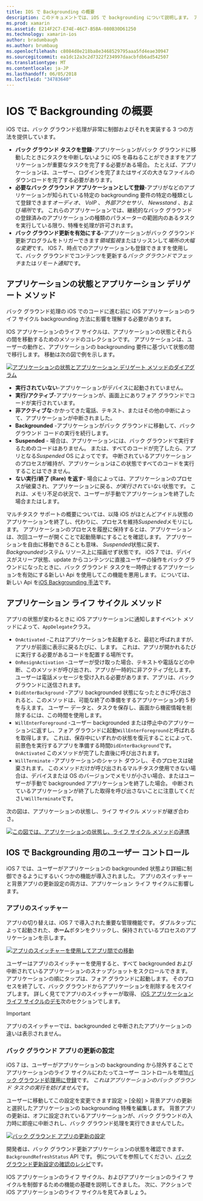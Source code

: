 ```yaml
---
title: IOS で Backgrounding の概要
description: このドキュメントでは、iOS で backgrounding について説明します。 アプリケーションの状態、アプリケーション ライフ サイクル メソッド、およびバック グラウンド アプリケーション更新します。
ms.prod: xamarin
ms.assetid: E214F2C7-E74E-46C7-B5BA-080B30D61250
ms.technology: xamarin-ios
author: bradumbaugh
ms.author: brumbaug
ms.openlocfilehash: c8084d8e218ba8e3468529795aaa5fd4eae30947
ms.sourcegitcommit: ea1dc12a3c2d7322f234997daacbfdb6ad542507
ms.translationtype: MT
ms.contentlocale: ja-JP
ms.lasthandoff: 06/05/2018
ms.locfileid: "34783640"
---
```

# <a name="introduction-to-backgrounding-in-ios"></a>IOS で Backgrounding の概要

iOS では、バック グラウンド処理が非常に制御およびそれを実装する 3 つの方法を提供しています。

-  **バック グラウンド タスクを登録**-アプリケーションがバック グラウンドに移動したときにタスクを中断しないように iOS を尋ねることができますをアプリケーションが重要なタスクを完了する必要がある場合。 たとえば、アプリケーションは、ユーザー、ログインを完了またはサイズの大きなファイルのダウンロードを完了する必要があります。
-  **必要なバック グラウンド アプリケーションとして登録**-アプリがなどのアプリケーションが知られている特定の backgrounding 要件の特定の種類として登録できます*オーディオ*、 *VoIP* 、 *外部アクセサリ*、 *Newsstand* 、および*場所*です。 これらのアプリケーションでは、継続的なバック グラウンドの登録済みのアプリケーションの種類のパラメーターの範囲内のあるタスクを実行している限り、特権を処理が許可されます。
-  **バック グラウンド更新を有効にする**-アプリケーションがバック グラウンド更新プログラムをトリガーできます*領域監視*またはリッスンして*場所の大幅な変更*です。 IOS 7、時点でのアプリケーションも登録できますを使用して、バック グラウンドでコンテンツを更新する*バック グラウンドでフェッチ*または*リモート通知*です。


## <a name="application-states-and-application-delegate-methods"></a>アプリケーションの状態とアプリケーション デリゲート メソッド

バック グラウンド処理の iOS でのコードに進む前に iOS アプリケーションのライフ サイクル backgrounding 方法に影響を理解する必要があります。

IOS アプリケーションのライフ サイクルは、アプリケーションの状態とそれらの間を移動するためのメソッドのコレクションです。 アプリケーションは、ユーザーの動作と、アプリケーションの backgrounding 要件に基づいて状態の間で移行します。 移動は次の図で例を示します。

 [![](introduction-to-backgrounding-in-ios-images/applicationlifecycle-.png "アプリケーションの状態とアプリケーション デリゲート メソッドのダイアグラム")](introduction-to-backgrounding-in-ios-images/applicationlifecycle-.png#lightbox)

-  **実行されていない**-アプリケーションがデバイスに起動されていません。
-  **実行/アクティブ**-アプリケーションが、画面上にありフォア グラウンドでコードが実行されています。
-  **非アクティブな**-かかってきた電話、テキスト、またはその他の中断によって、アプリケーションが中断されました。
-  **Backgrounded** -アプリケーションがバック グラウンドに移動して、バック グラウンド コードの実行を続行します。
-  **Suspended** - 場合は、アプリケーションには、バック グラウンドで実行するためのコードはありません。 または、すべてのコードが完了したら、アプリとなる*Suspended* OS によってです。 中断されているアプリケーションのプロセスが維持が、アプリケーションはこの状態ですべてのコードを実行することはできません。
-  **ない実行/終了 (Rare) を返す**- 場合によっては、アプリケーションのプロセスが破棄され、アプリケーションに戻る、*が実行されていない*状態です。 これは、メモリ不足の状況で、ユーザーが手動でアプリケーションを終了した場合またはします。


マルチタスク サポートの概要については、以降 iOS がほとんどアイドル状態のアプリケーションを終了し、代わりに、プロセスを維持*Suspended*メモリにします。 アプリケーションのプロセスを履歴に保持するとは、アプリケーションは、次回ユーザーが開くことで起動簡単にすることを確認します。 アプリケーションを自由に移動できることも意味、 *Suspended*状態に戻す、 *Backgrounded*システム リソース上に描画せず状態です。 iOS 7 では、デバイスがスリープ状態、update からコンテンツに直接ユーザーの操作をバック グラウンドになったときに、バック グラウンド タスクを一時停止するアプリケーションを有効にする新しい Api を使用してこの機能を悪用します。 については、新しい Api を[iOS Backgrounding 手法](~/ios/app-fundamentals/backgrounding/ios-backgrounding-techniques/index.md)です。

## <a name="application-lifecycle-methods"></a>アプリケーション ライフ サイクル メソッド

アプリの状態が変わるときに iOS アプリケーションに通知しますイベント メソッドによって、`AppDelegate`クラス。

-  `OnActivated` -これはアプリケーションを起動すると、最初と呼ばれますが、アプリが前面に表示に戻るたびに、します。 これは、アプリが開かれるたびに実行する必要があるコードを配置する場所です。
-  `OnResignActivation` -ユーザーが受け取った場合、テキストや電話などの中断、このメソッドが呼び出され、アプリが一時的に非アクティブ化します。 ユーザーは電話メッセージを受け入れる必要があります、アプリは、バック グラウンドに送信されます。
-  `DidEnterBackground` -アプリ backgrounded 状態になったときに呼び出されると、このメソッドは、可能な終了の準備をするアプリケーション約 5 秒を与えます。 ユーザー データと、タスクを保存し、画面から機密情報を削除するには、この時間を使用します。
-  `WillEnterForeground` -ユーザー backgrounded または停止中のアプリケーションに返すし、フォア グラウンドに起動`WillEnterForeground`と呼ばれるを取得します。 これは、保存中にいずれかの状態を復元することによって、前景色を実行するアプリを準備する時間`DidEnterBackground`です。  `OnActivated` このメソッドが完了した直後に呼び出されます。
-  `WillTerminate` -アプリケーションのシャット ダウンし、そのプロセスは破棄されます。 このメソッドだけが呼び出されるマルチタスク使用できない場合は、デバイスまたは OS のバージョンでメモリが小さい場合、またはユーザーが手動で backgrounded アプリケーションを終了した場合。 中断されているアプリケーションが終了した取得を呼び出さないことに注意してください`WillTerminate`です。


次の図は、アプリケーションの状態し、ライフ サイクル メソッドが継ぎ合わさ。

 [![](introduction-to-backgrounding-in-ios-images/image2.png "この図では、アプリケーションの状態し、ライフ サイクル メソッドの連携")](introduction-to-backgrounding-in-ios-images/image2.png#lightbox)

## <a name="user-controls-for-backgrounding-in-ios"></a>IOS で Backgrounding 用のユーザー コントロール

iOS 7 では、ユーザーがアプリケーションの backgrounded 状態より詳細に制御できるようにするいくつかの機能が導入されました。 アプリのスイッチャーと背景アプリの更新設定の両方は、アプリケーション ライフ サイクルに影響します。

### <a name="app-switcher"></a>アプリのスイッチャー

アプリの切り替えは、iOS 7 で導入された重要な管理機能です。 ダブルタップによって起動された、**ホーム**ボタンをクリックし、保持されているプロセスのアプリケーションを示します。

 [![](introduction-to-backgrounding-in-ios-images/app-switcher-.png "アプリのスイッチャーを使用してアプリ間での移動")](introduction-to-backgrounding-in-ios-images/app-switcher-.png#lightbox)

ユーザーはアプリのスイッチャーを使用すると、すべて backgrounded および中断されているアプリケーションのスナップショットをスクロールできます。 アプリケーションの順にタップは、フォア グラウンドに起動します。 そのプロセスを終了して、バック グラウンドからアプリケーションを削除するをスワイプします。 詳しく見てでアプリのスイッチャーが取得、 [iOS アプリケーション ライフ サイクルのデモ](~/ios/app-fundamentals/backgrounding/application-lifecycle-demo.md)次のセクションでします。

> [!IMPORTANT]
> アプリのスイッチャーでは、backgrounded と中断されたアプリケーションの違いは表示されません。



### <a name="background-app-refresh-settings"></a>バック グラウンド アプリの更新の設定

iOS 7 は、ユーザーがアプリケーションの backgrounding から除外することでアプリケーションのライフ サイクルにわたってユーザー コントロールを増加[バック グラウンド処理用に登録](~/ios/app-fundamentals/backgrounding/ios-backgrounding-techniques/registering-applications-to-run-in-background.md)です。 *これはアプリケーションのバック グラウンド タスクの実行を妨げません*です。

ユーザーに移動してこの設定を変更できます<span class="uiitem">設定 > [全般] > 背景アプリの更新</span>と選択したアプリケーションの backgrounding 特権を編集します。 背景アプリの更新は、オフに設定されているアプリケーションが、バック グラウンドの入力時に即座に中断されし、バック グラウンド処理を実行できませんでした。

 [![](introduction-to-backgrounding-in-ios-images/settings-.png "バック グラウンド アプリの更新の設定")](introduction-to-backgrounding-in-ios-images/settings-.png#lightbox)

開発者は、バック グラウンド更新アプリケーションの状態を確認できます、 `BackgroundRefreshStatus` API です。 例についてを参照してください、[バック グラウンド更新設定の確認のレシピ](https://developer.xamarin.com/recipes/ios/multitasking/check_background_refresh_setting/)です。

IOS アプリケーションのライフ サイクル、およびアプリケーションのライフ サイクルを制御するための機能の基礎を説明してきました。 次に、アクションで iOS アプリケーションのライフ サイクルを見てみましょう。

